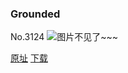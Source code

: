 ### Grounded
No.3124
![图片不见了~~~](https://imgs.xkcd.com/comics/grounded.png)

[原址](https://xkcd.com//3124) [下载](https://imgs.xkcd.com/comics/grounded.png)

